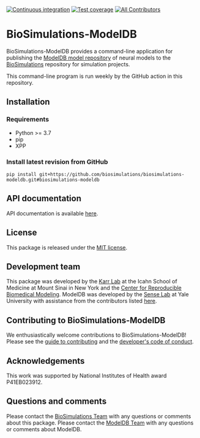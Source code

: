 [![Continuous integration](https://github.com/biosimulations/biosimulations-modeldb/actions/workflows/ci.yml/badge.svg)](https://github.com/biosimulations/biosimulations-modeldb/actions/workflows/ci.yml)
[![Test coverage](https://codecov.io/gh/biosimulations/biosimulations-modeldb/branch/dev/graph/badge.svg)](https://codecov.io/gh/biosimulations/biosimulations-modeldb)
[![All Contributors](https://img.shields.io/github/all-contributors/biosimulations/biosimulations-modeldb/HEAD)](#contributors-)

# BioSimulations-ModelDB
BioSimulations-ModelDB provides a command-line application for publishing the [ModelDB model repository](https://senselab.med.yale.edu/ModelDB/) of neural models to the [BioSimulations](https://biosimulations.org) repository for simulation projects.

This command-line program is run weekly by the GitHub action in this repository.

## Installation

### Requirements
* Python >= 3.7
* pip
* XPP

### Install latest revision from GitHub
```
pip install git+https://github.com/biosimulations/biosimulations-modeldb.git#biosimulations-modeldb
```

## API documentation
API documentation is available [here](https://docs.biosimulations.org/repositories/modeldb).

## License
This package is released under the [MIT license](LICENSE).

## Development team
This package was developed by the [Karr Lab](https://www.karrlab.org) at the Icahn School of Medicine at Mount Sinai in New York and the [Center for Reproducible Biomedical Modeling](http://reproduciblebiomodels.org). ModelDB was developed by the [Sense Lab](https://senselab.med.yale.edu/) at Yale University with assistance from the contributors listed [here](CONTRIBUTORS.md).

## Contributing to BioSimulations-ModelDB
We enthusiastically welcome contributions to BioSimulations-ModelDB! Please see the [guide to contributing](CONTRIBUTING.md) and the [developer's code of conduct](CODE_OF_CONDUCT.md).

## Acknowledgements
This work was supported by National Institutes of Health award P41EB023912.

## Questions and comments
Please contact the [BioSimulations Team](mailto:info@biosimulations.org) with any questions or comments about this package. Please contact the [ModelDB Team](mailto:curator@modeldb.science) with any questions or comments about ModelDB.
